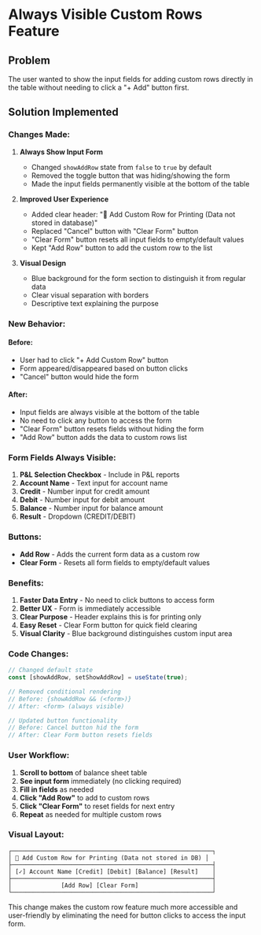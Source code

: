 # Always Visible Custom Rows Feature

## Problem
The user wanted to show the input fields for adding custom rows directly in the table without needing to click a "+ Add" button first.

## Solution Implemented

### **Changes Made:**

1. **Always Show Input Form**
   - Changed `showAddRow` state from `false` to `true` by default
   - Removed the toggle button that was hiding/showing the form
   - Made the input fields permanently visible at the bottom of the table

2. **Improved User Experience**
   - Added clear header: "📝 Add Custom Row for Printing (Data not stored in database)"
   - Replaced "Cancel" button with "Clear Form" button
   - "Clear Form" button resets all input fields to empty/default values
   - Kept "Add Row" button to add the custom row to the list

3. **Visual Design**
   - Blue background for the form section to distinguish it from regular data
   - Clear visual separation with borders
   - Descriptive text explaining the purpose

### **New Behavior:**

#### **Before:**
- User had to click "+ Add Custom Row" button
- Form appeared/disappeared based on button clicks
- "Cancel" button would hide the form

#### **After:**
- Input fields are always visible at the bottom of the table
- No need to click any button to access the form
- "Clear Form" button resets fields without hiding the form
- "Add Row" button adds the data to custom rows list

### **Form Fields Always Visible:**
1. **P&L Selection Checkbox** - Include in P&L reports
2. **Account Name** - Text input for account name
3. **Credit** - Number input for credit amount
4. **Debit** - Number input for debit amount  
5. **Balance** - Number input for balance amount
6. **Result** - Dropdown (CREDIT/DEBIT)

### **Buttons:**
- **Add Row** - Adds the current form data as a custom row
- **Clear Form** - Resets all form fields to empty/default values

### **Benefits:**
1. **Faster Data Entry** - No need to click buttons to access form
2. **Better UX** - Form is immediately accessible
3. **Clear Purpose** - Header explains this is for printing only
4. **Easy Reset** - Clear Form button for quick field clearing
5. **Visual Clarity** - Blue background distinguishes custom input area

### **Code Changes:**

```typescript
// Changed default state
const [showAddRow, setShowAddRow] = useState(true);

// Removed conditional rendering
// Before: {showAddRow && (<form>)}
// After: <form> (always visible)

// Updated button functionality
// Before: Cancel button hid the form
// After: Clear Form button resets fields
```

### **User Workflow:**
1. **Scroll to bottom** of balance sheet table
2. **See input form** immediately (no clicking required)
3. **Fill in fields** as needed
4. **Click "Add Row"** to add to custom rows
5. **Click "Clear Form"** to reset fields for next entry
6. **Repeat** as needed for multiple custom rows

### **Visual Layout:**
```
┌─────────────────────────────────────────────────────────┐
│ 📝 Add Custom Row for Printing (Data not stored in DB) │
├─────────────────────────────────────────────────────────┤
│ [✓] Account Name [Credit] [Debit] [Balance] [Result]    │
├─────────────────────────────────────────────────────────┤
│              [Add Row] [Clear Form]                     │
└─────────────────────────────────────────────────────────┘
```

This change makes the custom row feature much more accessible and user-friendly by eliminating the need for button clicks to access the input form.











